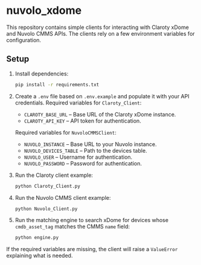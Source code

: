 # nuvolo_xdome

This repository contains simple clients for interacting with Claroty xDome and Nuvolo CMMS APIs. The clients rely on a few environment variables for configuration.

## Setup

1. Install dependencies:
   ```bash
   pip install -r requirements.txt
   ```

2. Create a `.env` file based on `.env.example` and populate it with your API credentials.
   Required variables for `Claroty_Client`:
   - `CLAROTY_BASE_URL` – Base URL of the Claroty xDome instance.
   - `CLAROTY_API_KEY` – API token for authentication.

   Required variables for `NuvoloCMMSClient`:
   - `NUVOLO_INSTANCE` – Base URL to your Nuvolo instance.
   - `NUVOLO_DEVICES_TABLE` – Path to the devices table.
   - `NUVOLO_USER` – Username for authentication.
   - `NUVOLO_PASSWORD` – Password for authentication.

3. Run the Claroty client example:
   ```bash
   python Claroty_Client.py
   ```

4. Run the Nuvolo CMMS client example:
   ```bash
   python Nuvolo_Client.py
   ```

5. Run the matching engine to search xDome for devices whose `cmdb_asset_tag` matches the CMMS `name` field:
   ```bash
   python engine.py
   ```

If the required variables are missing, the client will raise a `ValueError` explaining what is needed.
